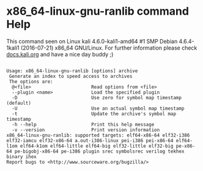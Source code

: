 # x86_64-linux-gnu-ranlib command Help
 
 This command seen on Linux kali 4.6.0-kali1-amd64 #1 SMP Debian 4.6.4-1kali1 (2016-07-21) x86_64 GNU/Linux. For further information please check [docs.kali.org](docs.kali.org) and have a nice day buddy ;) 

~~~

Usage: x86_64-linux-gnu-ranlib [options] archive
 Generate an index to speed access to archives
 The options are:
  @<file>                      Read options from <file>
  --plugin <name>              Load the specified plugin
  -D                           Use zero for symbol map timestamp (default)
  -U                           Use an actual symbol map timestamp
  -t                           Update the archive's symbol map timestamp
  -h --help                    Print this help message
  -v --version                 Print version information
x86_64-linux-gnu-ranlib: supported targets: elf64-x86-64 elf32-i386 elf32-iamcu elf32-x86-64 a.out-i386-linux pei-i386 pei-x86-64 elf64-l1om elf64-k1om elf64-little elf64-big elf32-little elf32-big pe-x86-64 pe-bigobj-x86-64 pe-i386 plugin srec symbolsrec verilog tekhex binary ihex
Report bugs to <http://www.sourceware.org/bugzilla/>

~~~
